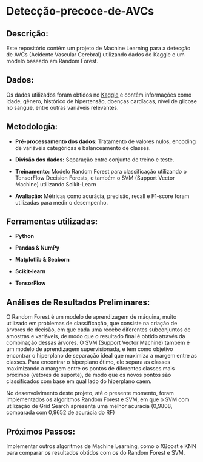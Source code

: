 # Detecção-precoce-de-AVCs

## Descrição:

Este repositório contém um projeto de Machine Learning para a detecção de AVCs (Acidente Vascular Cerebral) utilizando dados do Kaggle e um modelo baseado em Random Forest.

## Dados:

Os dados utilizados foram obtidos no [Kaggle](https://www.kaggle.com/datasets/fedesoriano/stroke-prediction-dataset) e contêm informações como idade, gênero, histórico de hipertensão, doenças cardíacas, nível de glicose no sangue, entre outras variáveis relevantes.

## Metodologia:

- **Pré-processamento dos dados:** Tratamento de valores nulos, encoding de variáveis categóricas e balanceamento de classes.

- **Divisão dos dados:** Separação entre conjunto de treino e teste.

- **Treinamento:** Modelo Random Forest para classificação utilizando o TensorFlow Decision Forests, e também o SVM (Support Vector Machine) utilizando Scikit-Learn

- **Avaliação:** Métricas como acurácia, precisão, recall e F1-score foram utilizadas para medir o desempenho.

## Ferramentas utilizadas:

- **Python** 

- **Pandas & NumPy**

- **Matplotlib & Seaborn**

- **Scikit-learn**

- **TensorFlow**


## Análises de Resultados Preliminares: 

O Random Forest é um modelo de aprendizagem de máquina, muito utilizado em problemas de classificação, que consiste na criação de árvores de decisão, em que cada uma recebe diferentes subconjuntos de amostras e variáveis, de modo que o resultado final é obtido através da combinação dessas árvores.
O SVM (Support Vector Machine) também é um modelo de aprendizagem supervisionada, e tem como objetivo encontrar o hiperplano de separação ideal que maximiza a margem entre as classes. Para encontrar o hiperplano ótimo, ele separa as classes maximizando a margem entre os pontos de diferentes classes mais próximos (vetores de suporte), de modo que os novos pontos são classificados com base em qual lado do hiperplano caem.

No desenvolvimento deste projeto, até o presente momento, foram implementados os algoritmos Random Forest e SVM, em que o SVM com utilização de Grid Search apresenta uma melhor acurácia (0,9808, comparada com 0,9652 de acurácia do RF)

## Próximos Passos:

Implementar outros algoritmos de Machine Learning, como o XBoost e KNN para comparar os resultados obtidos com os do Random Forest e SVM.
 
